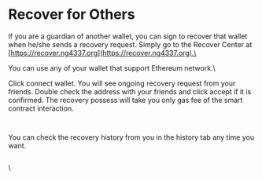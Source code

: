 # Recover for Others

&#x20;If you are a guardian of another wallet, you can sign to recover that wallet when he/she sends a recovery request. Simply go to the Recover Center at [https://recover.ng4337.org](https://recover.ng4337.org).\


You can use any of  your wallet that support Ethereum network.\


Click connect wallet. You will see ongoing  recovery request from your friends. Double check the address with your friends and click accept if it is confirmed. The recovery possess will take you only gas fee of the smart contract interaction.



<figure><img src="https://lh3.googleusercontent.com/uXo-yYlvw47NQ8qM_ToJXp97MhqGUdYL1Z9M7Vwt2fztzLZh76GX8oJuvzC1hUdYEZ8KGg9Ksty0Ab1f9l8_7JmCjD8klij83ZvNBZuqq0GkXfyUrgamycnwHiLPwXxX6SFsPodxdQyrEzBquKR4RGo" alt=""><figcaption></figcaption></figure>

<figure><img src="https://lh3.googleusercontent.com/OkuUsUduf_hmIqLgBOdj0dlGo2srnhFNlI1B_OneNfmsEFmWn8ueDcrJ1Ia-erC6EmSip376YD1vFm0cmGVcRf4eRrHkl-ggdWBoDHkjUF7Kv2x4BY1aw_XMmmiTOuqT_0nGikaYdTgGzNqkBXEaCCY" alt=""><figcaption></figcaption></figure>

You can check the recovery history from you in the history tab any time you want.

<figure><img src="https://lh6.googleusercontent.com/b9PcuU0ufqEmzON9Wq5HMxnXo997Lwf9Sv7BW6JCh38lslKrcClRn_qrYd4PrPUMltYfT5KY7dPt254gnJeNuwOjay0mkG4JP_um0db4uhzg1bBnmSAISWmiowS4vTl4neEUINvmn9eUIiaTyvSsfmI" alt=""><figcaption></figcaption></figure>

\
